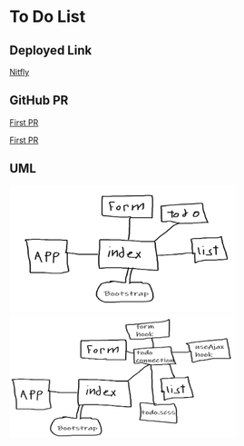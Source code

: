# To Do List
## Deployed Link
[Nitfly](https://suspicious-lovelace-8b4d47.netlify.app/)

## GitHub PR


[First PR](https://github.com/IshaqAlathamneh/todo/pull/1)

[First PR](https://github.com/IshaqAlathamneh/todo/pull/2)


## UML 
<img src="./31.png" style="width: 400px">
<img src="./l32.png" style="width: 400px">
